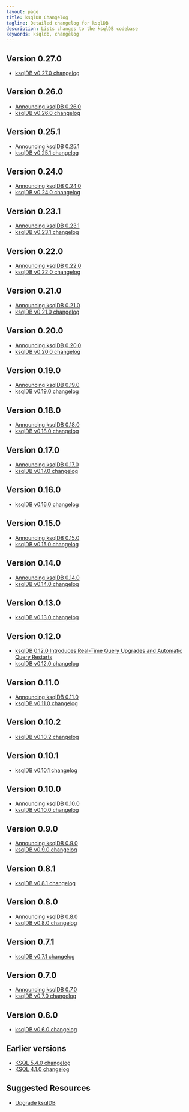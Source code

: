 ```yaml
---
layout: page
title: ksqlDB Changelog
tagline: Detailed changelog for ksqlDB
description: Lists changes to the ksqlDB codebase
keywords: ksqldb, changelog
---
```


Version 0.27.0
--------------

- [ksqlDB v0.27.0 changelog](https://github.com/confluentinc/ksql/blob/master/CHANGELOG.md#0270-2022-07-12)

Version 0.26.0
--------------

- [Announcing ksqlDB 0.26.0](https://www.confluent.io/blog/announcing-ksqldb-0-26/)
- [ksqlDB v0.26.0 changelog](https://github.com/confluentinc/ksql/blob/master/CHANGELOG.md#0260-2022-04-28)

Version 0.25.1
--------------

- [Announcing ksqlDB 0.25.1](https://www.confluent.io/blog/announcing-ksqldb-0-25-1/)
- [ksqlDB v0.25.1 changelog](https://github.com/confluentinc/ksql/blob/master/CHANGELOG.md#0251-2022-04-07)

Version 0.24.0
--------------

- [Announcing ksqlDB 0.24.0](https://www.confluent.io/blog/announcing-ksqldb-0-24-0/)
- [ksqlDB v0.24.0 changelog](https://github.com/confluentinc/ksql/blob/master/CHANGELOG.md#0240-2022-02-11)

Version 0.23.1
--------------

- [Announcing ksqlDB 0.23.1](https://www.confluent.io/blog/ksqldb-0-23-1-features-updates/)
- [ksqlDB v0.23.1 changelog](https://github.com/confluentinc/ksql/blob/master/CHANGELOG.md#0231-2021-12-14)

Version 0.22.0
--------------

- [Announcing ksqlDB 0.22.0](https://www.confluent.io/blog/ksqldb-0-22-new-features-major-upgrades/)
- [ksqlDB v0.22.0 changelog](https://github.com/confluentinc/ksql/blob/master/CHANGELOG.md#0220-2021-11-03)

Version 0.21.0
--------------

- [Announcing ksqlDB 0.21.0](https://www.confluent.io/blog/announcing-ksqldb-0-21-new-features-major-upgrades/)
- [ksqlDB v0.21.0 changelog](https://github.com/confluentinc/ksql/blob/master/CHANGELOG.md#0210-2021-09-15)

Version 0.20.0
--------------

- [Announcing ksqlDB 0.20.0](https://www.confluent.io/blog/ksqldb-2-0-introduces-date-and-time-data-types/)
- [ksqlDB v0.20.0 changelog](https://github.com/confluentinc/ksql/blob/master/CHANGELOG.md#0200-2021-07-26)

Version 0.19.0
--------------

- [Announcing ksqlDB 0.19.0](https://www.confluent.io/blog/ksqldb-0-19-adds-data-modeling-foreign-key-joins/)
- [ksqlDB v0.19.0 changelog](https://github.com/confluentinc/ksql/blob/master/CHANGELOG.md#0190-2021-06-08)

Version 0.18.0
--------------

- [Announcing ksqlDB 0.18.0](https://www.confluent.io/blog/ksqldb-0-18-features-and-updates/)
- [ksqlDB v0.18.0 changelog](https://github.com/confluentinc/ksql/blob/master/CHANGELOG.md#0180-2021-05-26)

Version 0.17.0
--------------

- [Announcing ksqlDB 0.17.0](https://www.confluent.io/blog/announcing-ksqldb-0-17-0-new-features-and-updates/)
- [ksqlDB v0.17.0 changelog](https://github.com/confluentinc/ksql/blob/master/CHANGELOG.md#0170-2021-04-26)

Version 0.16.0
--------------

- [ksqlDB v0.16.0 changelog](https://github.com/confluentinc/ksql/blob/master/CHANGELOG.md#0160-not-released-publicly-build-hiccups)

Version 0.15.0
--------------

- [Announcing ksqlDB 0.15.0](https://www.confluent.io/blog/ksqldb-0-15-features-updates/)
- [ksqlDB v0.15.0 changelog](https://github.com/confluentinc/ksql/blob/master/CHANGELOG.md#0150-2021-01-20)

Version 0.14.0
--------------

- [Announcing ksqlDB 0.14.0](https://www.confluent.io/blog/announcing-ksqldb-0-14-0/)
- [ksqlDB v0.14.0 changelog](https://github.com/confluentinc/ksql/blob/master/CHANGELOG.md#0140-2020-10-28)


Version 0.13.0
--------------

- [ksqlDB v0.13.0 changelog](https://github.com/confluentinc/ksql/blob/master/CHANGELOG.md#0130-2020-09-29)


Version 0.12.0
--------------

- [ksqlDB 0.12.0 Introduces Real-Time Query Upgrades and Automatic Query Restarts](https://www.confluent.io/blog/ksqldb-0-12-0-features-updates/)
- [ksqlDB v0.12.0 changelog](https://github.com/confluentinc/ksql/blob/master/CHANGELOG.md#0120-2020-09-01)

Version 0.11.0
--------------

- [Announcing ksqlDB 0.11.0](https://www.confluent.io/blog/ksqldb-0-11-0-features-and-improvements)
- [ksqlDB v0.11.0 changelog](https://github.com/confluentinc/ksql/blob/master/CHANGELOG.md#0110-2020-08-03)

Version 0.10.2
--------------

- [ksqlDB v0.10.2 changelog](https://github.com/confluentinc/ksql/blob/master/CHANGELOG.md#0102-2020-10-05)

Version 0.10.1
--------------

- [ksqlDB v0.10.1 changelog](https://github.com/confluentinc/ksql/blob/master/CHANGELOG.md#0101-2020-07-09)

Version 0.10.0
--------------

- [Announcing ksqlDB 0.10.0](https://www.confluent.io/blog/ksqldb-0-10-0-latest-features-updates/)
- [ksqlDB v0.10.0 changelog](https://github.com/confluentinc/ksql/blob/master/CHANGELOG.md#0100-2020-06-25)

Version 0.9.0
-------------

- [Announcing ksqlDB 0.9.0](https://www.confluent.io/blog/ksqldb-0-9-0-feature-updates)
- [ksqlDB v0.9.0 changelog](https://github.com/confluentinc/ksql/blob/master/CHANGELOG.md#090-2020-05-11)

Version 0.8.1
-------------

- [ksqlDB v0.8.1 changelog](https://github.com/confluentinc/ksql/blob/master/CHANGELOG.md#081-2020-03-30)

Version 0.8.0
-------------

- [Announcing ksqlDB 0.8.0](https://www.confluent.io/blog/ksqldb-0-8-0-feature-updates)
- [ksqlDB v0.8.0 changelog](https://github.com/confluentinc/ksql/blob/master/CHANGELOG.md#080-2020-03-18)

Version 0.7.1
-------------

- [ksqlDB v0.7.1 changelog](https://github.com/confluentinc/ksql/blob/master/CHANGELOG.md#071-2020-02-28)

Version 0.7.0
-------------

- [Announcing ksqlDB 0.7.0](https://www.confluent.io/blog/ksqldb-0-7-0-feature-updates)
- [ksqlDB v0.7.0 changelog](https://github.com/confluentinc/ksql/blob/master/CHANGELOG.md#070-2020-02-11)

Version 0.6.0
-------------

- [ksqlDB v0.6.0 changelog](https://github.com/confluentinc/ksql/blob/master/CHANGELOG.md#v060-2019-11-19)

Earlier versions
----------------

- [KSQL 5.4.0 changelog](https://github.com/confluentinc/ksql/blob/5.4.0-post/docs/changelog.rst)
- [KSQL 4.1.0 changelog](https://github.com/confluentinc/ksql/blob/4.1.0-post/CHANGELOG.md)

Suggested Resources
-------------------

- [Upgrade ksqlDB](installation/upgrading.md)
